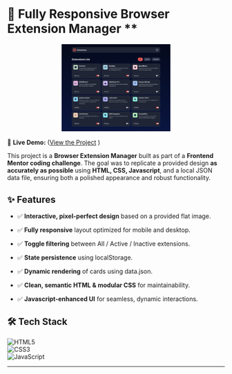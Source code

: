 # 🌟 Fully Responsive Browser Extension Manager \*\*

<p align="center">
  <img src="design/desktop-design-dark-browser-extension-manager.jpg" alt="Blog Preview Card" width="50%">
</p>

🔗 **Live Demo:** ([View the Project](https://chrisbk9674.github.io/browser-extension-manager/) )

This project is a **Browser Extension Manager** built as part of a **Frontend Mentor coding challenge**. The goal was to replicate a provided design **as accurately as possible** using **HTML, CSS, Javascript**, and a local JSON data file, ensuring both a polished appearance and robust functionality.

## ✨ Features

- ✅ **Interactive, pixel-perfect design** based on a provided flat image.
- ✅ **Fully responsive** layout optimized for mobile and desktop.
- ✅ **Toggle filtering** between All / Active / Inactive extensions.
- ✅ **State persistence** using localStorage.

- ✅ **Dynamic rendering** of cards using data.json.

- ✅ **Clean, semantic HTML & modular CSS** for maintainability.
- ✅ **Javascript-enhanced UI** for seamless, dynamic interactions.

## 🛠 Tech Stack

![HTML5](https://img.shields.io/badge/HTML5-E34F26?style=flat-square&logo=html5&logoColor=white)  
![CSS3](https://img.shields.io/badge/CSS3-1572B6?style=flat-square&logo=css3&logoColor=white)  
![JavaScript](https://img.shields.io/badge/JavaScript-F7DF1E?style=flat-square&logo=javascript&logoColor=black)

---
